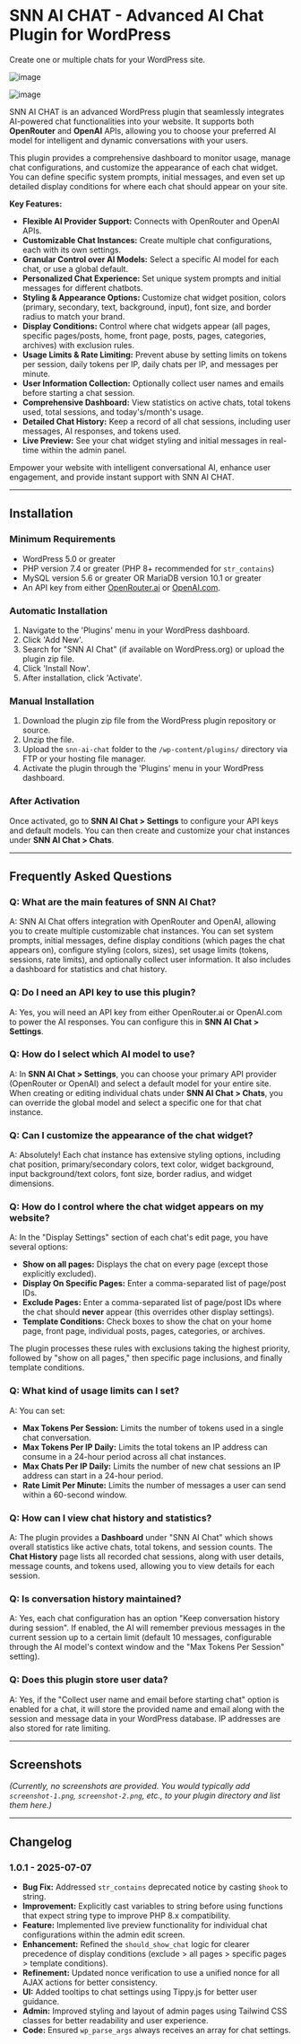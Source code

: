 # SNN AI CHAT - Advanced AI Chat Plugin for WordPress

Create one or multiple chats for your WordPress site.

![image](https://github.com/user-attachments/assets/5f618621-824e-43ea-a0aa-971fddfcaf89)

![image](https://github.com/user-attachments/assets/601b0841-4b43-4e96-862c-00be6095cdb8)



SNN AI CHAT is an advanced WordPress plugin that seamlessly integrates AI-powered chat functionalities into your website. It supports both **OpenRouter** and **OpenAI** APIs, allowing you to choose your preferred AI model for intelligent and dynamic conversations with your users.

This plugin provides a comprehensive dashboard to monitor usage, manage chat configurations, and customize the appearance of each chat widget. You can define specific system prompts, initial messages, and even set up detailed display conditions for where each chat should appear on your site.

**Key Features:**

* **Flexible AI Provider Support:** Connects with OpenRouter and OpenAI APIs.
* **Customizable Chat Instances:** Create multiple chat configurations, each with its own settings.
* **Granular Control over AI Models:** Select a specific AI model for each chat, or use a global default.
* **Personalized Chat Experience:** Set unique system prompts and initial messages for different chatbots.
* **Styling & Appearance Options:** Customize chat widget position, colors (primary, secondary, text, background, input), font size, and border radius to match your brand.
* **Display Conditions:** Control where chat widgets appear (all pages, specific pages/posts, home, front page, posts, pages, categories, archives) with exclusion rules.
* **Usage Limits & Rate Limiting:** Prevent abuse by setting limits on tokens per session, daily tokens per IP, daily chats per IP, and messages per minute.
* **User Information Collection:** Optionally collect user names and emails before starting a chat session.
* **Comprehensive Dashboard:** View statistics on active chats, total tokens used, total sessions, and today's/month's usage.
* **Detailed Chat History:** Keep a record of all chat sessions, including user messages, AI responses, and tokens used.
* **Live Preview:** See your chat widget styling and initial messages in real-time within the admin panel.

Empower your website with intelligent conversational AI, enhance user engagement, and provide instant support with SNN AI CHAT.

---

## Installation

### Minimum Requirements

* WordPress 5.0 or greater
* PHP version 7.4 or greater (PHP 8+ recommended for `str_contains`)
* MySQL version 5.6 or greater OR MariaDB version 10.1 or greater
* An API key from either [OpenRouter.ai](https://openrouter.ai/) or [OpenAI.com](https://openai.com/).

### Automatic Installation

1.  Navigate to the 'Plugins' menu in your WordPress dashboard.
2.  Click 'Add New'.
3.  Search for "SNN AI Chat" (if available on WordPress.org) or upload the plugin zip file.
4.  Click 'Install Now'.
5.  After installation, click 'Activate'.

### Manual Installation

1.  Download the plugin zip file from the WordPress plugin repository or source.
2.  Unzip the file.
3.  Upload the `snn-ai-chat` folder to the `/wp-content/plugins/` directory via FTP or your hosting file manager.
4.  Activate the plugin through the 'Plugins' menu in your WordPress dashboard.

### After Activation

Once activated, go to **SNN AI Chat > Settings** to configure your API keys and default models. You can then create and customize your chat instances under **SNN AI Chat > Chats**.

---

## Frequently Asked Questions

### Q: What are the main features of SNN AI Chat?
A: SNN AI Chat offers integration with OpenRouter and OpenAI, allowing you to create multiple customizable chat instances. You can set system prompts, initial messages, define display conditions (which pages the chat appears on), configure styling (colors, sizes), set usage limits (tokens, sessions, rate limits), and optionally collect user information. It also includes a dashboard for statistics and chat history.

### Q: Do I need an API key to use this plugin?
A: Yes, you will need an API key from either OpenRouter.ai or OpenAI.com to power the AI responses. You can configure this in **SNN AI Chat > Settings**.

### Q: How do I select which AI model to use?
A: In **SNN AI Chat > Settings**, you can choose your primary API provider (OpenRouter or OpenAI) and select a default model for your entire site. When creating or editing individual chats under **SNN AI Chat > Chats**, you can override the global model and select a specific one for that chat instance.

### Q: Can I customize the appearance of the chat widget?
A: Absolutely! Each chat instance has extensive styling options, including chat position, primary/secondary colors, text color, widget background, input background/text colors, font size, border radius, and widget dimensions.

### Q: How do I control where the chat widget appears on my website?
A: In the "Display Settings" section of each chat's edit page, you have several options:
* **Show on all pages:** Displays the chat on every page (except those explicitly excluded).
* **Display On Specific Pages:** Enter a comma-separated list of page/post IDs.
* **Exclude Pages:** Enter a comma-separated list of page/post IDs where the chat should **never** appear (this overrides other display settings).
* **Template Conditions:** Check boxes to show the chat on your home page, front page, individual posts, pages, categories, or archives.

The plugin processes these rules with exclusions taking the highest priority, followed by "show on all pages," then specific page inclusions, and finally template conditions.

### Q: What kind of usage limits can I set?
A: You can set:
* **Max Tokens Per Session:** Limits the number of tokens used in a single chat conversation.
* **Max Tokens Per IP Daily:** Limits the total tokens an IP address can consume in a 24-hour period across all chat instances.
* **Max Chats Per IP Daily:** Limits the number of new chat sessions an IP address can start in a 24-hour period.
* **Rate Limit Per Minute:** Limits the number of messages a user can send within a 60-second window.

### Q: How can I view chat history and statistics?
A: The plugin provides a **Dashboard** under "SNN AI Chat" which shows overall statistics like active chats, total tokens, and session counts. The **Chat History** page lists all recorded chat sessions, along with user details, message counts, and tokens used, allowing you to view details for each session.

### Q: Is conversation history maintained?
A: Yes, each chat configuration has an option "Keep conversation history during session". If enabled, the AI will remember previous messages in the current session up to a certain limit (default 10 messages, configurable through the AI model's context window and the "Max Tokens Per Session" setting).

### Q: Does this plugin store user data?
A: Yes, if the "Collect user name and email before starting chat" option is enabled for a chat, it will store the provided name and email along with the session and message data in your WordPress database. IP addresses are also stored for rate limiting.

---

## Screenshots

*(Currently, no screenshots are provided. You would typically add `screenshot-1.png`, `screenshot-2.png`, etc., to your plugin directory and list them here.)*

---

## Changelog

### 1.0.1 - 2025-07-07
* **Bug Fix:** Addressed `str_contains` deprecated notice by casting `$hook` to string.
* **Improvement:** Explicitly cast variables to string before using functions that expect string type to improve PHP 8.x compatibility.
* **Feature:** Implemented live preview functionality for individual chat configurations within the admin edit screen.
* **Enhancement:** Refined the `should_show_chat` logic for clearer precedence of display conditions (exclude > all pages > specific pages > template conditions).
* **Refinement:** Updated nonce verification to use a unified nonce for all AJAX actions for better consistency.
* **UI:** Added tooltips to chat settings using Tippy.js for better user guidance.
* **Admin:** Improved styling and layout of admin pages using Tailwind CSS classes for better readability and user experience.
* **Code:** Ensured `wp_parse_args` always receives an array for chat settings.
